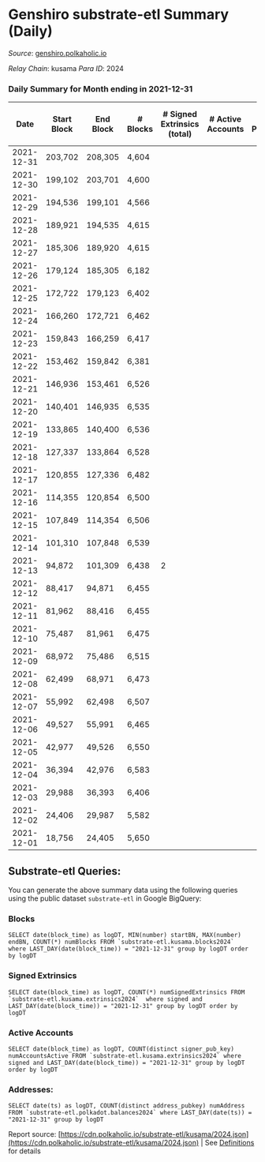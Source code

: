 # Genshiro substrate-etl Summary (Daily)

_Source_: [genshiro.polkaholic.io](https://genshiro.polkaholic.io)

*Relay Chain*: kusama
*Para ID*: 2024



### Daily Summary for Month ending in 2021-12-31


| Date | Start Block | End Block | # Blocks | # Signed Extrinsics (total) | # Active Accounts | # Passive | # New | # Addresses with Balances | # Events | # Transfers | # XCM Transfers In | # XCM Transfers Out |
| ---- | ----------- | --------- | -------- | --------------------------- | ----------------- | --------- | ----- | ------------------------- | -------- | ----------- | ------------------ | ------------------- |
| 2021-12-31 | 203,702 | 208,305 | 4,604  |  |  |  |  | 20 | 9,216 |   |   |   |
| 2021-12-30 | 199,102 | 203,701 | 4,600  |  |  |  |  | 20 | 9,208 |   |   |   |
| 2021-12-29 | 194,536 | 199,101 | 4,566  |  |  |  |  | 20 | 9,139 |   |   |   |
| 2021-12-28 | 189,921 | 194,535 | 4,615  |  |  |  |  | 20 | 9,238 |   |   |   |
| 2021-12-27 | 185,306 | 189,920 | 4,615  |  |  |  |  | 20 | 9,238 |   |   |   |
| 2021-12-26 | 179,124 | 185,305 | 6,182  |  |  |  |  | 20 | 12,374 |   |   |   |
| 2021-12-25 | 172,722 | 179,123 | 6,402  |  |  |  |  | 20 | 12,815 |   |   |   |
| 2021-12-24 | 166,260 | 172,721 | 6,462  |  |  |  |  | 20 | 12,934 |   |   |   |
| 2021-12-23 | 159,843 | 166,259 | 6,417  |  |  |  |  | 20 | 12,845 |   |   |   |
| 2021-12-22 | 153,462 | 159,842 | 6,381  |  |  |  |  | 20 | 12,773 |   |   |   |
| 2021-12-21 | 146,936 | 153,461 | 6,526  |  |  |  |  | 20 | 13,063 |   |   |   |
| 2021-12-20 | 140,401 | 146,935 | 6,535  |  |  |  |  | 20 | 13,080 |   |   |   |
| 2021-12-19 | 133,865 | 140,400 | 6,536  |  |  |  |  | 20 | 13,083 |   |   |   |
| 2021-12-18 | 127,337 | 133,864 | 6,528  |  |  |  |  | 20 | 13,067 |   |   |   |
| 2021-12-17 | 120,855 | 127,336 | 6,482  |  |  |  |  | 20 | 12,975 |   |   |   |
| 2021-12-16 | 114,355 | 120,854 | 6,500  |  |  |  |  | 20 | 13,011 |   |   |   |
| 2021-12-15 | 107,849 | 114,354 | 6,506  |  |  |  |  | 20 | 13,023 |   |   |   |
| 2021-12-14 | 101,310 | 107,848 | 6,539  |  |  |  |  | 20 | 13,089 |   |   |   |
| 2021-12-13 | 94,872 | 101,309 | 6,438  | 2 |  |  |  | 20 | 12,893 |   |   |   |
| 2021-12-12 | 88,417 | 94,871 | 6,455  |  |  |  |  | 20 | 12,921 |   |   |   |
| 2021-12-11 | 81,962 | 88,416 | 6,455  |  |  |  |  | 20 | 12,921 |   |   |   |
| 2021-12-10 | 75,487 | 81,961 | 6,475  |  |  |  |  | 20 | 12,961 |   |   |   |
| 2021-12-09 | 68,972 | 75,486 | 6,515  |  |  |  |  | 20 | 13,041 |   |   |   |
| 2021-12-08 | 62,499 | 68,971 | 6,473  |  |  |  |  | 20 | 12,956 |   |   |   |
| 2021-12-07 | 55,992 | 62,498 | 6,507  |  |  |  |  | 20 | 13,025 |   |   |   |
| 2021-12-06 | 49,527 | 55,991 | 6,465  |  |  |  |  | 20 | 12,941 |   |   |   |
| 2021-12-05 | 42,977 | 49,526 | 6,550  |  |  |  |  | 20 | 13,111 |   |   |   |
| 2021-12-04 | 36,394 | 42,976 | 6,583  |  |  |  |  | 20 | 13,177 |   |   |   |
| 2021-12-03 | 29,988 | 36,393 | 6,406  |  |  |  |  | 20 | 12,823 |   |   |   |
| 2021-12-02 | 24,406 | 29,987 | 5,582  |  |  |  |  | 20 | 11,173 |   |   |   |
| 2021-12-01 | 18,756 | 24,405 | 5,650  |  |  |  |  | 20 | 11,309 |   |   |   |

## Substrate-etl Queries:
You can generate the above summary data using the following queries using the public dataset `substrate-etl` in Google BigQuery:


### Blocks
```
SELECT date(block_time) as logDT, MIN(number) startBN, MAX(number) endBN, COUNT(*) numBlocks FROM `substrate-etl.kusama.blocks2024`  where LAST_DAY(date(block_time)) = "2021-12-31" group by logDT order by logDT
```


### Signed Extrinsics
```
SELECT date(block_time) as logDT, COUNT(*) numSignedExtrinsics FROM `substrate-etl.kusama.extrinsics2024`  where signed and LAST_DAY(date(block_time)) = "2021-12-31" group by logDT order by logDT
```


### Active Accounts
```
SELECT date(block_time) as logDT, COUNT(distinct signer_pub_key) numAccountsActive FROM `substrate-etl.kusama.extrinsics2024` where signed and LAST_DAY(date(block_time)) = "2021-12-31" group by logDT order by logDT
```


### Addresses:
```
SELECT date(ts) as logDT, COUNT(distinct address_pubkey) numAddress FROM `substrate-etl.polkadot.balances2024` where LAST_DAY(date(ts)) = "2021-12-31" group by logDT
```



Report source: [https://cdn.polkaholic.io/substrate-etl/kusama/2024.json](https://cdn.polkaholic.io/substrate-etl/kusama/2024.json) | See [Definitions](/DEFINITIONS.md) for details
